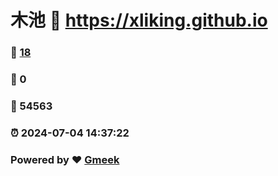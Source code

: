 # 木池 :link: https://xliking.github.io 
### :page_facing_up: [18](https://xliking.github.io/tag.html) 
### :speech_balloon: 0 
### :hibiscus: 54563 
### :alarm_clock: 2024-07-04 14:37:22 
### Powered by :heart: [Gmeek](https://github.com/Meekdai/Gmeek)
